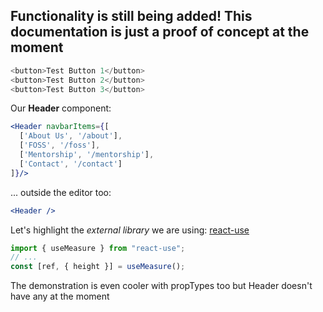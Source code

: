 ## Functionality is still being added! This documentation is just a proof of concept at the moment

```js padded
<button>Test Button 1</button>
<button>Test Button 2</button>
<button>Test Button 3</button>
```

Our **Header** component:
```jsx { "props": { "className": "checks" } }
<Header navbarItems={[
  ['About Us', '/about'],
  ['FOSS', '/foss'],
  ['Mentorship', '/mentorship'],
  ['Contact', '/contact']
]}/>
```

... outside the editor too:
```jsx noeditor
<Header />
```

Let's highlight the _external library_ we are using: [react-use](https://github.com/streamich/react-use)
```jsx static
import { useMeasure } from "react-use";
// ...
const [ref, { height }] = useMeasure();
```

The demonstration is even cooler with propTypes too but Header doesn't have any at the moment